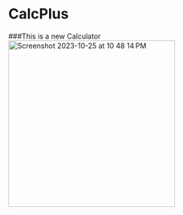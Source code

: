# CalcPlus


###This is a new Calculator
<img width="332" alt="Screenshot 2023-10-25 at 10 48 14 PM" src="https://github.com/YakshVerma101/CalcPlus/assets/123888057/27d6b074-9cfe-4a44-9f1e-520e1eb9fe4c">